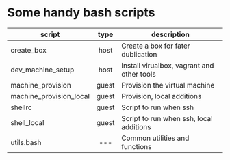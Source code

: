 # Some handy bash scripts

| script | type | description |
|--------|:----:|-------------|
|create_box | host | Create a box for fater dublication |
|dev_machine_setup | host | Install virualbox, vagrant and other tools |
|machine_provision | guest | Provision the virtual machine |
|machine_provision_local  | guest | Provision,  local additions |
|shellrc  | guest | Script to run when ssh |
|shell_local  | guest | Script to run when ssh, local additions |
| utils.bash | --- | Common utilities and functions |
